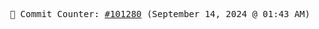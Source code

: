 <p align="center">
    <samp>
        📮 Commit Counter: <a href="https://github.com/Javascript-void0/Javascript-void0/commits/main">#101280</a> (September 14, 2024 @ 01:43 AM)
    </samp>
</p>